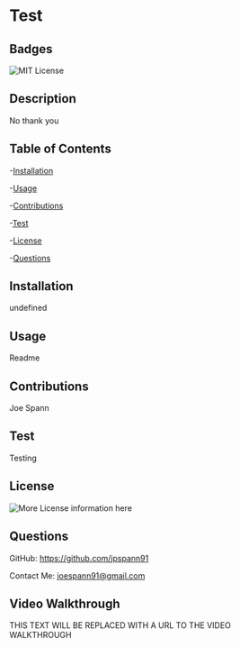 # Test

## Badges
![MIT License](https://img.shields.io/badge/License-MIT-yellow.svg)

## Description
No thank you

## Table of Contents
-[Installation](#installation)

-[Usage](#usage)

-[Contributions](#contributions)

-[Test](#test)

-[License](#license)

-[Questions](#questions)


## Installation
undefined

## Usage
Readme

## Contributions
Joe Spann

## Test
Testing

## License
![More License information here](https://choosealicense.com/licenses/mit/)

## Questions
GitHub: https://github.com/jpspann91

Contact Me: joespann91@gmail.com


## Video Walkthrough
THIS TEXT WILL BE REPLACED WITH A URL TO THE VIDEO WALKTHROUGH
